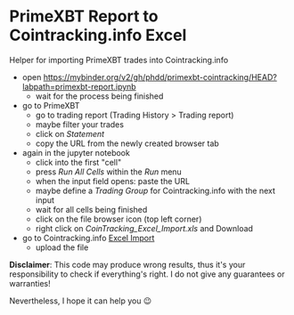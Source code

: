 # PrimeXBT Report to Cointracking.info Excel

Helper for importing PrimeXBT trades into Cointracking.info

- open https://mybinder.org/v2/gh/phdd/primexbt-cointracking/HEAD?labpath=primexbt-report.ipynb
  - wait for the process being finished
- go to PrimeXBT
  - go to trading report (Trading History > Trading report)
  - maybe filter your trades
  - click on *Statement*
  - copy the URL from the newly created browser tab
- again in the jupyter notebook
  - click into the first "cell"
  - press *Run All Cells* within the *Run* menu
  - when the input field opens: paste the URL
  - maybe define a *Trading Group* for Cointracking.info with the next input
  - wait for all cells being finished
  - click on the file browser icon (top left corner)
  - right click on *CoinTracking_Excel_Import.xls* and Download
- go to Cointracking.info [Excel Import](https://cointracking.info/import/import_xls/)
  - upload the file

**Disclaimer**: This code may produce wrong results, thus it's your responsibility to check if everything's right. I do not give any guarantees or warranties!

Nevertheless, I hope it can help you :wink:
